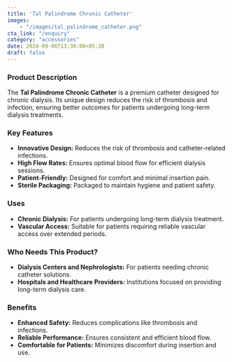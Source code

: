 ```yaml
---
title: 'Tal Palindrome Chronic Catheter'
images: 
    - "/images/tal_palindrome_catheter.png"
cta_link: "/enquiry"
category: "accessories"
date: 2024-09-06T13:30:00+05:30
draft: false
---
```


### Product Description

The **Tal Palindrome Chronic Catheter** is a premium catheter designed for chronic dialysis. Its unique design reduces the risk of thrombosis and infection, ensuring better outcomes for patients undergoing long-term dialysis treatments.

### Key Features

- **Innovative Design:** Reduces the risk of thrombosis and catheter-related infections.
- **High Flow Rates:** Ensures optimal blood flow for efficient dialysis sessions.
- **Patient-Friendly:** Designed for comfort and minimal insertion pain.
- **Sterile Packaging:** Packaged to maintain hygiene and patient safety.

### Uses

- **Chronic Dialysis:** For patients undergoing long-term dialysis treatment.
- **Vascular Access:** Suitable for patients requiring reliable vascular access over extended periods.

### Who Needs This Product?

- **Dialysis Centers and Nephrologists:** For patients needing chronic catheter solutions.
- **Hospitals and Healthcare Providers:** Institutions focused on providing long-term dialysis care.

### Benefits

- **Enhanced Safety:** Reduces complications like thrombosis and infections.
- **Reliable Performance:** Ensures consistent and efficient blood flow.
- **Comfortable for Patients:** Minimizes discomfort during insertion and use.
